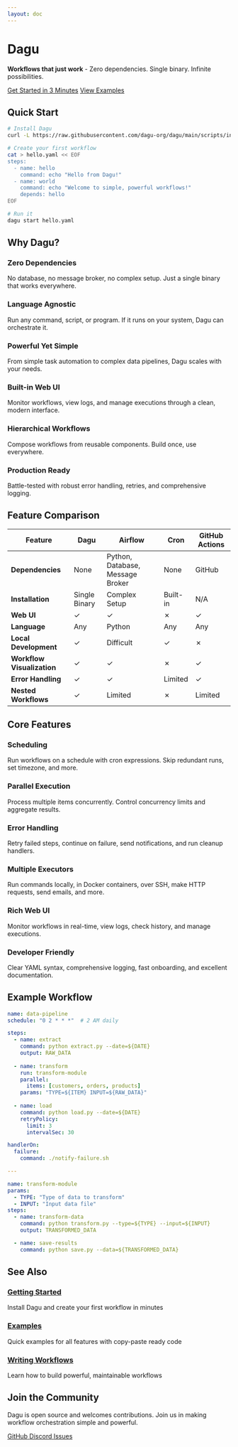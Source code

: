 ```yaml
---
layout: doc
---
```


# Dagu

**Workflows that just work** - Zero dependencies. Single binary. Infinite possibilities.

<div class="hero-section">
  <div class="hero-actions">
    <a href="/getting-started/" class="VPButton brand">Get Started in 3 Minutes</a>
    <a href="/writing-workflows/examples/" class="VPButton alt">View Examples</a>
  </div>
</div>

## Quick Start

<div class="code-group">
<div class="code-group-item active">

```bash
# Install Dagu
curl -L https://raw.githubusercontent.com/dagu-org/dagu/main/scripts/installer.sh | bash

# Create your first workflow
cat > hello.yaml << EOF
steps:
  - name: hello
    command: echo "Hello from Dagu!"
  - name: world
    command: echo "Welcome to simple, powerful workflows!"
    depends: hello
EOF

# Run it
dagu start hello.yaml
```

</div>
</div>

## Why Dagu?

### Zero Dependencies
No database, no message broker, no complex setup. Just a single binary that works everywhere.

### Language Agnostic  
Run any command, script, or program. If it runs on your system, Dagu can orchestrate it.

### Powerful Yet Simple
From simple task automation to complex data pipelines, Dagu scales with your needs.

### Built-in Web UI
Monitor workflows, view logs, and manage executions through a clean, modern interface.

### Hierarchical Workflows
Compose workflows from reusable components. Build once, use everywhere.

### Production Ready
Battle-tested with robust error handling, retries, and comprehensive logging.

## Feature Comparison

<div class="comparison-table">

| Feature | Dagu | Airflow | Cron | GitHub Actions |
|---------|------|---------|------|----------------|
| **Dependencies** | <span class="feature-yes">None</span> | Python, Database, Message Broker | <span class="feature-yes">None</span> | GitHub |
| **Installation** | <span class="feature-yes">Single Binary</span> | Complex Setup | Built-in | N/A |
| **Web UI** | <span class="feature-yes">✓</span> | <span class="feature-yes">✓</span> | <span class="feature-no">✗</span> | <span class="feature-yes">✓</span> |
| **Language** | <span class="feature-yes">Any</span> | Python | <span class="feature-yes">Any</span> | <span class="feature-yes">Any</span> |
| **Local Development** | <span class="feature-yes">✓</span> | Difficult | <span class="feature-yes">✓</span> | <span class="feature-no">✗</span> |
| **Workflow Visualization** | <span class="feature-yes">✓</span> | <span class="feature-yes">✓</span> | <span class="feature-no">✗</span> | <span class="feature-yes">✓</span> |
| **Error Handling** | <span class="feature-yes">✓</span> | <span class="feature-yes">✓</span> | Limited | <span class="feature-yes">✓</span> |
| **Nested Workflows** | <span class="feature-yes">✓</span> | Limited | <span class="feature-no">✗</span> | Limited |

</div>

## Core Features

<div class="features-grid">

### Scheduling
Run workflows on a schedule with cron expressions. Skip redundant runs, set timezone, and more.

### Parallel Execution
Process multiple items concurrently. Control concurrency limits and aggregate results.

### Error Handling
Retry failed steps, continue on failure, send notifications, and run cleanup handlers.

### Multiple Executors
Run commands locally, in Docker containers, over SSH, make HTTP requests, send emails, and more.

### Rich Web UI
Monitor workflows in real-time, view logs, check history, and manage executions.

### Developer Friendly
Clear YAML syntax, comprehensive logging, fast onboarding, and excellent documentation.

</div>

## Example Workflow

```yaml
name: data-pipeline
schedule: "0 2 * * *"  # 2 AM daily

steps:
  - name: extract
    command: python extract.py --date=${DATE}
    output: RAW_DATA
    
  - name: transform
    run: transform-module
    parallel:
      items: [customers, orders, products]
    params: "TYPE=${ITEM} INPUT=${RAW_DATA}"
    
  - name: load
    command: python load.py --date=${DATE}
    retryPolicy:
      limit: 3
      intervalSec: 30

handlerOn:
  failure:
    command: ./notify-failure.sh

---

name: transform-module
params:
  - TYPE: "Type of data to transform"
  - INPUT: "Input data file"
steps:
  - name: transform-data
    command: python transform.py --type=${TYPE} --input=${INPUT}
    output: TRANSFORMED_DATA

  - name: save-results
    command: python save.py --data=${TRANSFORMED_DATA}
```

## See Also

<div class="next-steps">
  <div class="step-card">
    <h3><a href="/getting-started/">Getting Started</a></h3>
    <p>Install Dagu and create your first workflow in minutes</p>
  </div>
  <div class="step-card">
    <h3><a href="/writing-workflows/examples/">Examples</a></h3>
    <p>Quick examples for all features with copy-paste ready code</p>
  </div>
  <div class="step-card">
    <h3><a href="/writing-workflows/">Writing Workflows</a></h3>
    <p>Learn how to build powerful, maintainable workflows</p>
  </div>
</div>

## Join the Community

Dagu is open source and welcomes contributions. Join us in making workflow orchestration simple and powerful.

<div class="community-links">
  <a href="https://github.com/dagu-org/dagu" class="community-link">
    <span class="icon">GitHub</span>
  </a>
  <a href="https://discord.gg/gpahPpqyAP" class="community-link">
    <span class="icon">Discord</span>
  </a>
  <a href="https://github.com/dagu-org/dagu/issues" class="community-link">
    <span class="icon">Issues</span>
  </a>
</div>
